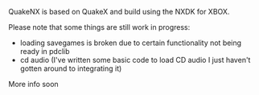 QuakeNX is based on QuakeX and build using the NXDK for XBOX.


Please note that some things are still work in progress:
- loading savegames is broken due to certain functionality not being ready in pdclib
- cd audio (I've written some basic code to load CD audio I just haven't gotten around to integrating it)

More info soon
